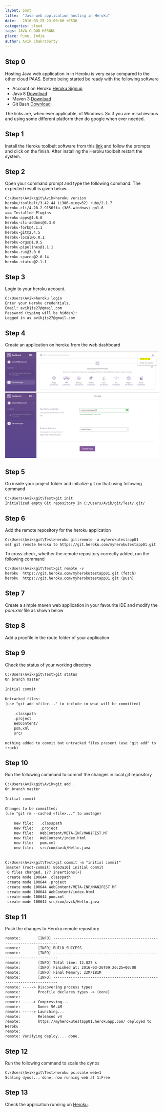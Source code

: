 ```yaml
---
layout: post
title:  "Java web application hosting in Heroku"
date:   2016-03-25 23:00:00 +0530
categories: cloud
tags: JAVA CLOUD HEROKU
place: Pune, India
author: Avik Chakraborty
---
```


## Step 0
Hosting Java web application in in Heroku is very easy compared to the other cloud PAAS. Before being started be ready with the following software

 - Account on Heroku [Heroku Signup](https://id.heroku.com/login)
 - Java 8 [Download](http://www.oracle.com/technetwork/java/javase/downloads/jdk8-downloads-2133151.html)
 - Maven 3 [Download](https://maven.apache.org/download.cgi)
 - Git Bash [Download](https://git-scm.com/downloads)
 
The links are, when ever applicable, of Windows. So if you are mischievious and using some different platform then do google when ever needed.

## Step 1
Install the Heroku toolbelt software from this [link](https://toolbelt.heroku.com/windows) and follow the prompts and click on the finish. After installing the Heroku toolbelt restart the system.

## Step 2
Open your command prompt and type the following command. The expected result is given below.
	
    C:\Users\Avik\git\Avik>heroku version
	heroku/toolbelt/3.42.44 (i386-mingw32) ruby/2.1.7
	heroku-cli/4.28.2-9156ffa (386-windows) go1.6
	=== Installed Plugins
	heroku-apps@1.6.0
	heroku-cli-addons@0.3.0
	heroku-fork@4.1.1
	heroku-git@2.4.5
	heroku-local@5.0.1
	heroku-orgs@1.0.5
	heroku-pipelines@1.1.1
	heroku-run@3.0.0
	heroku-spaces@2.0.14
	heroku-status@2.1.1

## Step 3
Login to your heroku account.

	C:\Users\Avik>heroku login
	Enter your Heroku credentials.
	Email: avikjis27@gmail.com
	Password (typing will be hidden):
	Logged in as avikjis27@gmail.com

## Step 4
Create an application on heroku from the web dashboard

![Heroku - Application creation](/images/blogs/2016-03-25-heroku-java-deploy/createapp1.PNG "Application creation on Heroku")	
![Heroku - Application configuration](/images/blogs/2016-03-25-heroku-java-deploy/createapp2.PNG "Application configuration")	

## Step 5
Go inside your project folder and initialize git on that using following command

	C:\Users\Avik\git\Test>git init
	Initialized empty Git repository in C:/Users/Avik/git/Test/.git/

## Step 6
Add the remote repository for the heroku application

	C:\Users\Avik\git\Test>heroku git:remote -a myherokutestapp01
	set git remote heroku to https://git.heroku.com/myherokutestapp01.git

To cross check, whether the remote repository correctly added, run the following command

	C:\Users\Avik\git\Test>git remote -v
	heroku  https://git.heroku.com/myherokutestapp01.git (fetch)
	heroku  https://git.heroku.com/myherokutestapp01.git (push)

## Step 7
Create a simple maven web application in your favourite IDE and modify the *pom.xml* file as shown below
<script src="https://gist.github.com/avikjis27/64c3fa61df1dc50e24a6.js"></script>

## Step 8
Add a procfile in the route folder of your application
<script src="https://gist.github.com/avikjis27/14746257672fdbe26b3c.js"></script>

## Step 9
Check the status of your working directory

	C:\Users\Avik\git\Test>git status
	On branch master

	Initial commit

	Untracked files:
	(use "git add <file>..." to include in what will be committed)

        .classpath
        .project
        WebContent/
        pom.xml
        src/

	nothing added to commit but untracked files present (use "git add" to track)
	
## Step 10
Run the following command to commit the changes in local git repository

	C:\Users\Avik\git\Avik>git add .
	On branch master

	Initial commit

	Changes to be committed:
	(use "git rm --cached <file>..." to unstage)

        new file:   .classpath
        new file:   .project
        new file:   WebContent/META-INF/MANIFEST.MF
        new file:   WebContent/index.html
        new file:   pom.xml
        new file:   src/com/avik/Hello.java


	C:\Users\Avik\git\Test>git commit -m "initial commit"
	[master (root-commit) 8663a16] initial commit
	 6 files changed, 177 insertions(+)
	 create mode 100644 .classpath
	 create mode 100644 .project
	 create mode 100644 WebContent/META-INF/MANIFEST.MF
	 create mode 100644 WebContent/index.html
	 create mode 100644 pom.xml
	 create mode 100644 src/com/avik/Hello.java

## Step 11
Push the changes to Heroku remote repository

	remote:        [INFO] ------------------------------------------------------------------------
	remote:        [INFO] BUILD SUCCESS
	remote:        [INFO] ------------------------------------------------------------------------
	remote:        [INFO] Total time: 12.827 s
	remote:        [INFO] Finished at: 2016-03-26T09:20:25+00:00
	remote:        [INFO] Final Memory: 22M/181M
	remote:        [INFO] ------------------------------------------------------------------------
	remote: -----> Discovering process types
	remote:        Procfile declares types -> (none)
	remote:
	remote: -----> Compressing...
	remote:        Done: 56.4M
	remote: -----> Launching...
	remote:        Released v4
	remote:        https://myherokutestapp01.herokuapp.com/ deployed to Heroku
	remote:
	remote: Verifying deploy.... done.

## Step 12
Run the following command to scale the dynos


	C:\Users\Avik\git\Test>heroku ps:scale web=1
	Scaling dynos... done, now running web at 1:Free

## Step 13
Check the application running on [Heroku](https://myherokutestapp01.herokuapp.com/).